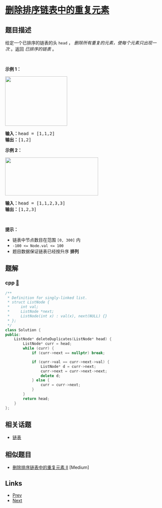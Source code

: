 
# [删除排序链表中的重复元素](https://leetcode-cn.com/problems/remove-duplicates-from-sorted-list)

## 题目描述

<p>给定一个已排序的链表的头<meta charset="UTF-8" />&nbsp;<code>head</code>&nbsp;，&nbsp;<em>删除所有重复的元素，使每个元素只出现一次</em>&nbsp;。返回 <em>已排序的链表</em>&nbsp;。</p>

<p>&nbsp;</p>

<p><strong>示例 1：</strong></p>
<img alt="" src="https://assets.leetcode.com/uploads/2021/01/04/list1.jpg" style="height: 160px; width: 200px;" />
<pre>
<strong>输入：</strong>head = [1,1,2]
<strong>输出：</strong>[1,2]
</pre>

<p><strong>示例 2：</strong></p>
<img alt="" src="https://assets.leetcode.com/uploads/2021/01/04/list2.jpg" style="height: 123px; width: 300px;" />
<pre>
<strong>输入：</strong>head = [1,1,2,3,3]
<strong>输出：</strong>[1,2,3]
</pre>

<p>&nbsp;</p>

<p><strong>提示：</strong></p>

<ul>
	<li>链表中节点数目在范围 <code>[0, 300]</code> 内</li>
	<li><code>-100 &lt;= Node.val &lt;= 100</code></li>
	<li>题目数据保证链表已经按升序 <strong>排列</strong></li>
</ul>


## 题解

### cpp [🔗](remove-duplicates-from-sorted-list.cpp) 
```cpp
/**
 * Definition for singly-linked list.
 * struct ListNode {
 *     int val;
 *     ListNode *next;
 *     ListNode(int x) : val(x), next(NULL) {}
 * };
 */
class Solution {
public:
    ListNode* deleteDuplicates(ListNode* head) {
        ListNode* curr = head;
        while (curr) {
            if (curr->next == nullptr) break;

            if (curr->val == curr->next->val) {
                ListNode* d = curr->next;
                curr->next = curr->next->next;
                delete d;
            } else {
                curr = curr->next;
            }
        }
        return head;
    }
};
```


## 相关话题

- [链表](https://leetcode-cn.com/tag/linked-list) 


## 相似题目

- [删除排序链表中的重复元素 II](../remove-duplicates-from-sorted-list-ii/README.md)  [Medium] 


## Links

- [Prev](../remove-duplicates-from-sorted-list-ii/README.md) 
- [Next](../largest-rectangle-in-histogram/README.md) 

